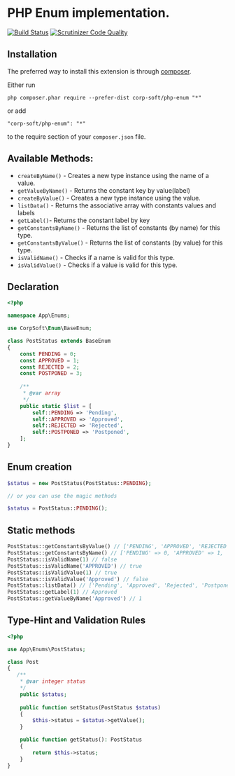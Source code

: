 # PHP Enum implementation.


[![Build Status](https://travis-ci.org/Corp-Soft/php-enum.svg?branch=master)](https://travis-ci.org/Corp-Soft/php-enum)
[![Scrutinizer Code Quality](https://scrutinizer-ci.com/g/Corp-Soft/php-enum/badges/quality-score.png?b=master)](https://scrutinizer-ci.com/g/Corp-Soft/php-enum/?branch=master)

Installation
------------

The preferred way to install this extension is through [composer](http://getcomposer.org/download/).

Either run

```
php composer.phar require --prefer-dist corp-soft/php-enum "*"
```

or add

```
"corp-soft/php-enum": "*"
```

to the require section of your `composer.json` file.

## Available Methods:

- `createByName()` - Creates a new type instance using the name of a value.
- `getValueByName()` - Returns the constant key by value(label)
- `createByValue()` - Creates a new type instance using the value.
- `listData()` - Returns the associative array with constants values and labels
- `getLabel()`- Returns the constant label by key
- `getConstantsByName()` - Returns the list of constants (by name) for this type.
- `getConstantsByValue()` - Returns the list of constants (by value) for this type.
- `isValidName()` - Checks if a name is valid for this type.
- `isValidValue()` - Checks if a value is valid for this type.

## Declaration

```php
<?php

namespace App\Enums;

use CorpSoft\Enum\BaseEnum;

class PostStatus extends BaseEnum
{
    const PENDING = 0;
    const APPROVED = 1;
    const REJECTED = 2;
    const POSTPONED = 3;
    
    /**
     * @var array
     */
    public static $list = [
        self::PENDING => 'Pending',
        self::APPROVED => 'Approved',
        self::REJECTED => 'Rejected',
        self::POSTPONED => 'Postponed',
    ];
}
```
## Enum creation
```php
$status = new PostStatus(PostStatus::PENDING);

// or you can use the magic methods

$status = PostStatus::PENDING();
```

## Static methods
```php
PostStatus::getConstantsByValue() // ['PENDING', 'APPROVED', 'REJECTED', 'POSTPONED']
PostStatus::getConstantsByName() // ['PENDING' => 0, 'APPROVED' => 1, 'REJECTED' => 2, 'POSTPONED' => 3]
PostStatus::isValidName(1) // false
PostStatus::isValidName('APPROVED') // true
PostStatus::isValidValue(1) // true
PostStatus::isValidValue('Approved') // false
PostStatus::listData() // ['Pending', 'Approved', 'Rejected', 'Postponed']
PostStatus::getLabel(1) // Approved
PostStatus::getValueByName('Approved') // 1
```
## Type-Hint and Validation Rules
```php
<?php

use App\Enums\PostStatus;

class Post
{
   /**
    * @var integer status 
    */
    public $status;
    
    public function setStatus(PostStatus $status)
    {
        $this->status = $status->getValue();
    }

    public function getStatus(): PostStatus
    {
        return $this->status;
    }
}
```

